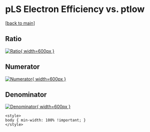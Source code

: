 # pLS Electron Efficiency vs. ptlow

[[back to main](./)]



## Ratio

[![Ratio](../mtv/var/pLS_11_eff_ptlow.png){ width=600px }](../mtv/var/pLS_11_eff_ptlow.pdf)

## Numerator

[![Numerator](../mtv/num/pLS_11_eff_ptlow_num.png){ width=600px }](../mtv/num/pLS_11_eff_ptlow_num.pdf)

## Denominator

[![Denominator](../mtv/den/pLS_11_eff_ptlow_den.png){ width=600px }](../mtv/den/pLS_11_eff_ptlow_den.pdf)


``` {=html}
<style>
body { min-width: 100% !important; }
</style>
```
